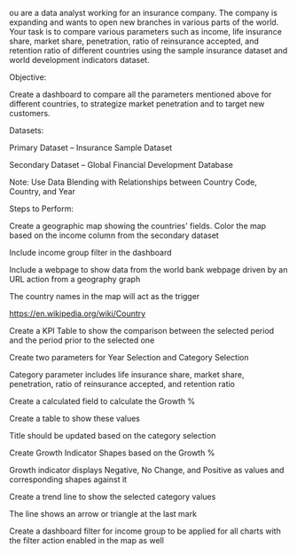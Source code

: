 ou are a data analyst working for an insurance company. The company is expanding and wants to open new branches in various parts of the world. Your task is to compare various parameters such as income, life insurance share, market share, penetration, ratio of reinsurance accepted, and retention ratio of different countries using the sample insurance dataset and world development indicators dataset.

 

Objective: 

Create a dashboard to compare all the parameters mentioned above for different countries, to strategize market penetration and to target new customers.

Datasets:

Primary Dataset – Insurance Sample Dataset

Secondary Dataset – Global Financial Development Database

Note: Use Data Blending with Relationships between Country Code, Country, and Year

Steps to Perform: 

Create a geographic map showing the countries' fields. Color the map based on the income column from the secondary dataset

Include income group filter in the dashboard

Include a webpage to show data from the world bank webpage driven by an URL action from a geography graph

The country names in the map will act as the trigger

https://en.wikipedia.org/wiki/Country

 

Create a KPI Table to show the comparison between the selected period and the period prior to the selected one

Create two parameters for Year Selection and Category Selection

Category parameter includes life insurance share, market share, penetration, ratio of reinsurance accepted, and retention ratio

Create a calculated field to calculate the Growth %

Create a table to show these values

Title should be updated based on the category selection

 

Create Growth Indicator Shapes based on the Growth %

Growth indicator displays Negative, No Change, and Positive as values and corresponding shapes against it

 

Create a trend line to show the selected category values

The line shows an arrow or triangle at the last mark

 

Create a dashboard filter for income group to be applied for all charts with the filter action enabled in the map as well

 

